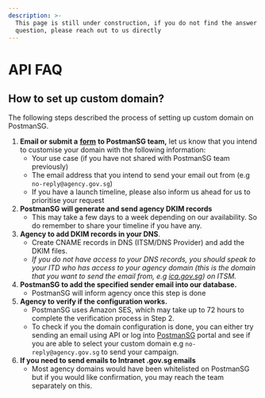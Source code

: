 ```yaml
---
description: >-
  This page is still under construction, if you do not find the answer to your
  question, please reach out to us directly
---
```


# API FAQ

## How to set up custom domain?

The following steps described the process of setting up custom domain on PostmanSG.

1. **Email or submit a** [**form**](https://go.gov.sg/postman-contact-us) **to PostmanSG team,** let us know that you intend to customise your domain with the following information:
   * Your use case (if you have not shared with PostmanSG team previously)
   * The email address that you intend to send your email out from (e.g `no-reply@agency.gov.sg`)
   * If you have a launch timeline, please also inform us ahead for us to prioritise your request
2. **PostmanSG will generate and send agency DKIM records**
   * This may take a few days to a week depending on our availability. So do remember to share your timeline if you have any.
3. **Agency to add DKIM records in your DNS**.
   * Create CNAME records in DNS (ITSM/DNS Provider) and add the DKIM files.
   * _If you do not have access to your DNS records, you should speak to your ITD who has access to your agency domain (this is the domain that you want to send the email from, e.g_ [_ica.gov.sg_](http://ica.gov.sg)_) on ITSM._
4. **PostmanSG to add the specified sender email into our database.**
   * PostmanSG will inform agency once this step is done
5. **Agency to verify if the configuration works.**
   * PostmanSG uses Amazon SES, which may take up to 72 hours to complete the verification process in Step 2.
   * To check if you the domain configuration is done, you can either try sending an email using API or log into [PostmanSG](http://postman.gov.sg/) portal and see if you are able to select your custom domain e.g  `no-reply@agency.gov.sg` to send your campaign.
6. **If you need to send emails to Intranet .gov.sg emails**
   * Most agency domains would have been whitelisted on PostmanSG but if you would like confirmation, you may reach the team separately on this.
